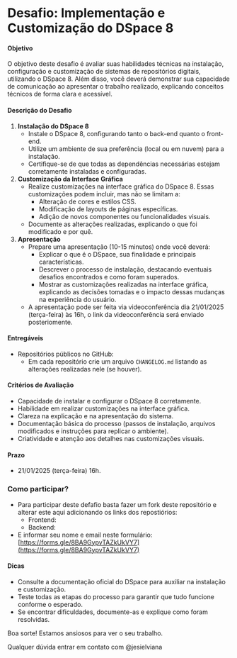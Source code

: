 # Desafio: Implementação e Customização do DSpace 8

#### Objetivo

O objetivo deste desafio é avaliar suas habilidades técnicas na instalação, configuração e customização de sistemas de repositórios digitais, utilizando o DSpace 8. Além disso, você deverá demonstrar sua capacidade de comunicação ao apresentar o trabalho realizado, explicando conceitos técnicos de forma clara e acessível.

#### Descrição do Desafio

1. **Instalação do DSpace 8**
   * Instale o DSpace 8, configurando tanto o back-end quanto o front-end.
   * Utilize um ambiente de sua preferência (local ou em nuvem) para a instalação.
   * Certifique-se de que todas as dependências necessárias estejam corretamente instaladas e configuradas.
2. **Customização da Interface Gráfica**
   * Realize customizações na interface gráfica do DSpace 8. Essas customizações podem incluir, mas não se limitam a:
     * Alteração de cores e estilos CSS.
     * Modificação de layouts de páginas específicas.
     * Adição de novos componentes ou funcionalidades visuais.
   * Documente as alterações realizadas, explicando o que foi modificado e por quê.
3. **Apresentação**
   * Prepare uma apresentação (10-15 minutos) onde você deverá:
     * Explicar o que é o DSpace, sua finalidade e principais características.
     * Descrever o processo de instalação, destacando eventuais desafios encontrados e como foram superados.
     * Mostrar as customizações realizadas na interface gráfica, explicando as decisões tomadas e o impacto dessas mudanças na experiência do usuário.
   * A apresentação pode ser feita via videoconferência dia 21/01/2025 (terça-feira) às 16h, o link da videoconferência será enviado posteriomente.

#### Entregáveis

* Repositórios públicos no GitHub:
  * Em cada repositório crie um arquivo `CHANGELOG.md` listando as alterações realizadas nele (se houver).

#### Critérios de Avaliação

* Capacidade de instalar e configurar o DSpace 8 corretamente.
* Habilidade em realizar customizações na interface gráfica.
* Clareza na explicação e na apresentação do sistema.
* Documentação básica do processo (passos de instalação, arquivos modificados e instruções para replicar o ambiente).
* Criatividade e atenção aos detalhes nas customizações visuais.

#### Prazo

* 21/01/2025 (terça-feira) 16h.

### Como participar?

* Para participar deste defafio basta fazer um fork deste repositório e alterar este aqui adicionando os links dos repostiórios:
  * Frontend: 
  * Backend:
* E informar seu nome e email neste formulário: [https://forms.gle/8BA9GypvTAZkUkVY7](https://forms.gle/8BA9GypvTAZkUkVY7)

#### Dicas

* Consulte a documentação oficial do DSpace para auxiliar na instalação e customização.
* Teste todas as etapas do processo para garantir que tudo funcione conforme o esperado.
* Se encontrar dificuldades, documente-as e explique como foram resolvidas.

Boa sorte! Estamos ansiosos para ver o seu trabalho.



Qualquer dúvida entrar em contato com @jesielviana
